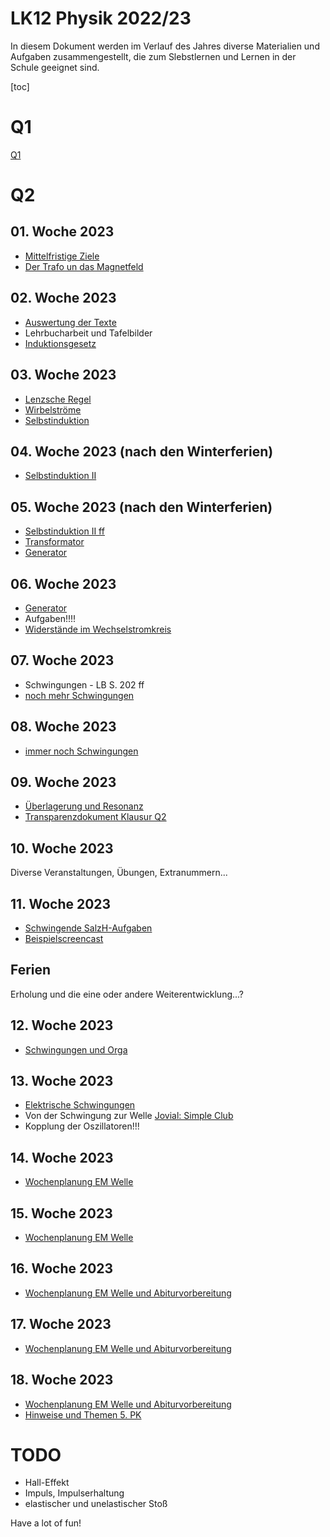 LK12 Physik 2022/23
===================

In diesem Dokument werden im Verlauf des Jahres diverse Materialien und Aufgaben zusammengestellt, die zum Slebstlernen und Lernen in der Schule geeignet sind.

[toc]

# Q1

[Q1](./index_Q1.md)

# Q2

## 01. Woche 2023

- [Mittelfristige Ziele](16_Ziele.md)
- [Der Trafo un das Magnetfeld](17_Lorenz-Trafo-Induktion.slides.md)


## 02. Woche 2023
- [Auswertung der Texte](./18_Auswerung_der_Texte.slides.md)
- Lehrbucharbeit und Tafelbilder
- [Induktionsgesetz](./19_Induktionsgesetz.slides.md)

## 03. Woche 2023
- [Lenzsche Regel](./20_Lenzsche_Regel.slides.md)
- [Wirbelströme](./21_Wirbelströme.slides.md)
- [Selbstinduktion](./22_Selbstinduktion.slides.md)

## 04. Woche 2023 (nach den Winterferien)

- [Selbstinduktion II](./22_Selbstinduktion_II.slides.md)

## 05. Woche 2023 (nach den Winterferien)

- [Selbstinduktion II ff](./22_Selbstinduktion_II.slides.md)
- [Transformator](./23_Transformator.slides.md)
- [Generator](./24_Generator_Wechselströme.slides.md)

## 06. Woche 2023

- [Generator](./24_Generator_Wechselströme.slides.md)
- Aufgaben!!!!
- [Widerstände im Wechselstromkreis](./25_Widerstand_in_Spule_und_Kondensator.slides.md)

## 07. Woche 2023

- Schwingungen - LB S. 202 ff
- [noch mehr Schwingungen](./26_Schwingungen.slides.md)

## 08. Woche 2023

- [immer noch Schwingungen](./26_Schwingungen.slides.md)

## 09. Woche 2023

- [Überlagerung und Resonanz](./27_Überlagerung_und_Resonanz.md)
- [Transparenzdokument Klausur Q2](./transparenzdokument_klausur_q2.md)

## 10. Woche 2023

Diverse Veranstaltungen, Übungen, Extranummern...

## 11. Woche 2023

- [Schwingende SalzH-Aufgaben](./28_Elektrische_Schwingungen.md)
- [Beispielscreencast](./screencast_dimmen_led_2023-03-27.mp4)

## Ferien

Erholung und die eine oder andere Weiterentwicklung...?

## 12. Woche 2023

- [Schwingungen und Orga](./29_Elektrische_Schwingungen_2.md)

## 13. Woche 2023

- [Elektrische Schwingungen](./30_Elektrische_Schwingungen_3.slides.md)
- Von der Schwingung zur Welle [Jovial: Simple Club](https://www.youtube.com/watch?v=lghj7pLzP98)
- Kopplung der Oszillatoren!!!

## 14. Woche 2023

- [Wochenplanung EM Welle](./31_Elektromagnetische_Wellen.md)

## 15. Woche 2023

- [Wochenplanung EM Welle](./32_Elektromagnetische_Wellen2.md)

## 16. Woche 2023

- [Wochenplanung EM Welle und Abiturvorbereitung](./33_Elektromagnetische_Wellen3.md)

## 17. Woche 2023

- [Wochenplanung EM Welle und Abiturvorbereitung](./34_Elektromagnetische_Wellen4.md)

## 18. Woche 2023

- [Wochenplanung EM Welle und Abiturvorbereitung](./35_Elektromagnetische_Wellen5.md)
- [Hinweise und Themen 5. PK](5pk_simulation_physik_2023.md)

# TODO

- Hall-Effekt
- Impuls, Impulserhaltung
- elastischer und unelastischer Stoß

Have a lot of fun!
